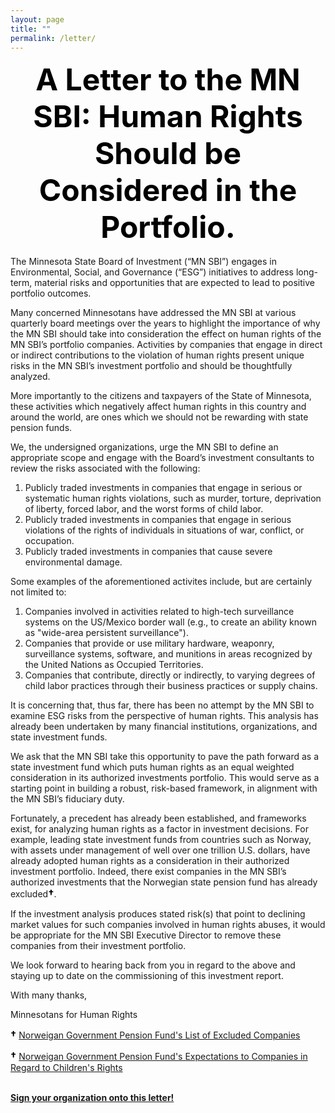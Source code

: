 ```yaml
---
layout: page
title: ""
permalink: /letter/
---
```


<b><center><font size="24" kerning=normal color="#000000">A Letter to the MN SBI: Human Rights Should be Considered in the Portfolio.</font></center></b>
&nbsp;  
The Minnesota State Board of Investment (“MN SBI”) engages in Environmental, Social, and Governance (“ESG”) initiatives to address long-term, material risks and opportunities that are expected to lead to positive portfolio outcomes. 

Many concerned Minnesotans have addressed the MN SBI at various quarterly board meetings over the years to highlight the importance of why the MN SBI should take into consideration the effect on human rights of the MN SBI’s portfolio companies. Activities by companies that engage in direct or indirect contributions to the violation of human rights present unique risks in the MN SBI’s investment portfolio and should be thoughtfully analyzed. 

More importantly to the citizens and taxpayers of the State of Minnesota, these activities which negatively affect human rights in this country and around the world, are ones which we should not be rewarding with state pension funds. 
 
We, the undersigned organizations, urge the MN SBI to define an appropriate scope and engage with the Board’s investment consultants to review the risks associated with the following:
1. Publicly traded investments in companies that engage in serious or systematic human rights violations, such as murder, torture, deprivation of liberty, forced labor, and the worst forms of child labor.
2. Publicly traded investments in companies that engage in serious violations of the rights of individuals in situations of war, conflict, or occupation.
3. Publicly traded investments in companies that cause severe environmental damage.

Some examples of the aforementioned activites include, but are certainly not limited to:
1. Companies involved in activities related to high-tech surveillance systems on the US/Mexico border wall (e.g., to create an ability known as "wide-area persistent surveillance").
2. Companies that provide or use military hardware, weaponry, surveillance systems, software, and munitions in areas recognized by the United Nations as Occupied Territories.
3. Companies that contribute, directly or indirectly, to varying degrees of child labor practices through their business practices or supply chains.
 
It is concerning that, thus far, there has been no attempt by the MN SBI to examine ESG risks from the perspective of human rights. This analysis has already been undertaken by many financial institutions, organizations, and state investment funds. 

We ask that the MN SBI take this opportunity to pave the path forward as a state investment fund which puts human rights as an equal weighted consideration in its authorized investments portfolio. This would serve as a starting point in building a robust, risk-based framework, in alignment with the MN SBI’s fiduciary duty.
 
Fortunately, a precedent has already been established, and frameworks exist, for analyzing human rights as a factor in investment decisions. For example, leading state investment funds from countries such as Norway, with assets under management of well over one trillion U.S. dollars, have already adopted human rights as a consideration in their authorized investment portfolio. Indeed, there exist companies in the MN SBI’s authorized investments that the Norwegian state pension fund has already excluded<b><font size="3" kerning=normal color="#000000">†</font></b>.
 
If the investment analysis produces stated risk(s) that point to declining market values for such companies involved in human rights abuses, it would be appropriate for the MN SBI Executive Director to remove these companies from their investment portfolio.
 
We look forward to hearing back from you in regard to the above and staying up to date on the commissioning of this investment report.
 
With many thanks,
 
Minnesotans for Human Rights

<b><font size="3" kerning=normal color="#000000">†</font></b>
[Norweigan Government Pension Fund's List of Excluded Companies](https://www.nbim.no/en/the-fund/responsible-investment/exclusion-of-companies/ "Norweigan Government Pension Fund's List of Excluded Companies")

<b><font size="3" kerning=normal color="#000000">†</font></b>
[Norweigan Government Pension Fund's Expectations to Companies in Regard to Children's Rights](https://www.nbim.no/en/the-fund/responsible-investment/principles/expectations-to-companies/childrens-rights/ "Norweigan Government Pension Fund's Expectations to Companies in Regard to Children's Rights")

&nbsp;  
<b>[Sign your organization onto this letter!](https://forms.gle/tHgMV44jnT69SfnY6 "Google Form to Support MN 4 Human Rights")</b>
&nbsp;  

